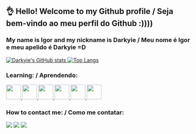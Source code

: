 ## 👌 Hello! Welcome to my Github profile / Seja bem-vindo ao meu perfil do Github :))))
### My name is Igor and my nickname is Darkyie / Meu nome é Igor e meu apelido é Darkyie =D
[![Darkyie's GitHub stats](https://github-readme-stats.vercel.app/api?username=Darkyie&show_icons=true&theme=radical)
![Top Langs](https://github-readme-stats.vercel.app/api/top-langs/?username=Darkyie&layout=compact&theme=radical&card_width=445)](https://github.com/Darkyie)
### Learning: / Aprendendo:
[<img src="https://cdn.jsdelivr.net/gh/devicons/devicon/icons/python/python-original.svg" width="40" height="40"/> <img src="https://cdn.jsdelivr.net/gh/devicons/devicon/icons/csharp/csharp-original.svg" width="40" height="40" /> <img src="https://cdn.jsdelivr.net/gh/devicons/devicon/icons/c/c-original.svg" width="40" height="40" /> <img src="https://cdn.jsdelivr.net/gh/devicons/devicon/icons/dotnetcore/dotnetcore-original.svg" width="40" height="40" />
<img src="https://cdn.jsdelivr.net/gh/devicons/devicon/icons/java/java-original.svg" width="40" height="40"/>
<img src="https://cdn.jsdelivr.net/gh/devicons/devicon/icons/mysql/mysql-original-wordmark.svg" width="40" height="40"/>](https://github.com/Darkyie)
          
          
### How to contact me: / Como me contatar:

<div>
<a href="https://instagram.com/igorbenites" target="_blank"><img src="https://img.shields.io/badge/-Instagram-%23E4405F?style=for-the-badge&logo=instagram&logoColor=white" target="_blank"></a>
<a href = "mailto:igor.benites.moura@gmail.com"><img src="https://img.shields.io/badge/Gmail-D14836?style=for-the-badge&logo=gmail&logoColor=white" target="_blank"></a>
<a href="https://www.linkedin.com/in/igor-benites-moura-31377823b/" target="_blank"><img src="https://img.shields.io/badge/-LinkedIn-%230077B5?style=for-the-badge&logo=linkedin&logoColor=white" target="_blank"></a>   
</div>

